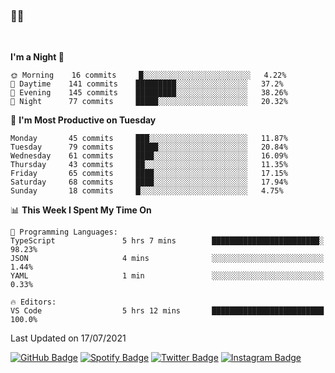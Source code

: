 ### 🤙🍺

<!-- <a href="https://github-readme-stats.vercel.app/api?username=hzak2xx&count_private=true&show_icons=true&theme=dracula">
  <img align="center" src="https://github-readme-stats.vercel.app/api?username=hzak2xx&count_private=true&show_icons=true&theme=dracula" />
</a>
</br> -->
</br>

<!--START_SECTION:waka-->
**I'm a Night 🦉** 

```text
🌞 Morning    16 commits     █░░░░░░░░░░░░░░░░░░░░░░░░   4.22% 
🌆 Daytime    141 commits    █████████░░░░░░░░░░░░░░░░   37.2% 
🌃 Evening    145 commits    █████████░░░░░░░░░░░░░░░░   38.26% 
🌙 Night      77 commits     █████░░░░░░░░░░░░░░░░░░░░   20.32%

```
📅 **I'm Most Productive on Tuesday** 

```text
Monday       45 commits     ███░░░░░░░░░░░░░░░░░░░░░░   11.87% 
Tuesday      79 commits     █████░░░░░░░░░░░░░░░░░░░░   20.84% 
Wednesday    61 commits     ████░░░░░░░░░░░░░░░░░░░░░   16.09% 
Thursday     43 commits     ██░░░░░░░░░░░░░░░░░░░░░░░   11.35% 
Friday       65 commits     ████░░░░░░░░░░░░░░░░░░░░░   17.15% 
Saturday     68 commits     ████░░░░░░░░░░░░░░░░░░░░░   17.94% 
Sunday       18 commits     █░░░░░░░░░░░░░░░░░░░░░░░░   4.75%

```


📊 **This Week I Spent My Time On** 

```text
💬 Programming Languages: 
TypeScript               5 hrs 7 mins        ████████████████████████░   98.23% 
JSON                     4 mins              ░░░░░░░░░░░░░░░░░░░░░░░░░   1.44% 
YAML                     1 min               ░░░░░░░░░░░░░░░░░░░░░░░░░   0.33%

🔥 Editors: 
VS Code                  5 hrs 12 mins       █████████████████████████   100.0%

```


 Last Updated on 17/07/2021
<!--END_SECTION:waka-->

[![GitHub Badge](https://img.shields.io/badge/GitHub-100000?style=for-the-badge&logo=github&logoColor=white)](https://github.com/hzak2xx)
[![Spotify Badge](https://img.shields.io/badge/Spotify-1ED760?&style=for-the-badge&logo=spotify&logoColor=white)](https://open.spotify.com/user/uf90s6sbbh75a1mt44clkhkvf)
[![Twitter Badge](https://img.shields.io/badge/Twitter-1DA1F2?style=for-the-badge&logo=twitter&logoColor=white)](https://twitter.com/hzak2xx)
[![Instagram Badge](https://img.shields.io/badge/Instagram-E4405F?style=for-the-badge&logo=instagram&logoColor=white)](https://www.instagram.com/hzak2xx/)

